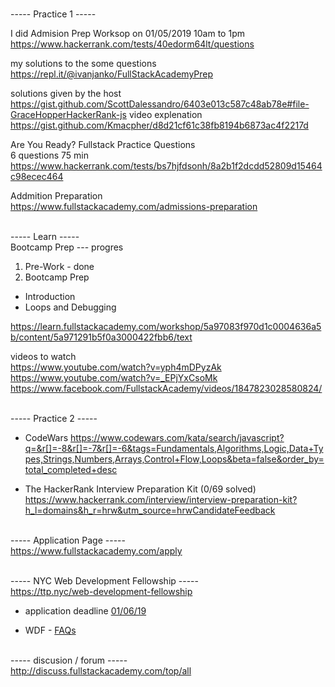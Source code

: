 
<br>----- Practice 1 -----<br>

I did Admision Prep Worksop on 01/05/2019 10am to 1pm<br>
https://www.hackerrank.com/tests/40edorm64lt/questions

my solutions to the some questions<br>
https://repl.it/@ivanjanko/FullStackAcademyPrep

solutions given by the host<br>
https://gist.github.com/ScottDalessandro/6403e013c587c48ab78e#file-GraceHopperHackerRank-js
video explenation<br>
https://gist.github.com/Kmacpher/d8d21cf61c38fb8194b6873ac4f2217d

Are You Ready? Fullstack Practice Questions<br>
6 questions 75 min<br>
https://www.hackerrank.com/tests/bs7hjfdsonh/8a2b1f2dcdd52809d15464c98ecec464

Addmition Preparation<br>
https://www.fullstackacademy.com/admissions-preparation


<br>----- Learn -----<br>
Bootcamp Prep --- progres
1. Pre-Work - done
2. Bootcamp Prep
  - Introduction
  - Loops and Debugging

https://learn.fullstackacademy.com/workshop/5a97083f970d1c0004636a5b/content/5a971291b5f0a3000422fbb6/text

videos to watch<br>
https://www.youtube.com/watch?v=yph4mDPyzAk
https://www.youtube.com/watch?v=_EPjYxCsoMk
https://www.facebook.com/FullstackAcademy/videos/1847823028580824/ 


<br>----- Practice 2 -----<br>
- CodeWars
https://www.codewars.com/kata/search/javascript?q=&r[]=-8&r[]=-7&r[]=-6&tags=Fundamentals,Algorithms,Logic,Data+Types,Strings,Numbers,Arrays,Control+Flow,Loops&beta=false&order_by=total_completed+desc

- The HackerRank Interview Preparation Kit (0/69 solved)
https://www.hackerrank.com/interview/interview-preparation-kit?h_l=domains&h_r=hrw&utm_source=hrwCandidateFeedback


<br>----- Application Page -----<br>
https://www.fullstackacademy.com/apply 


<br>----- NYC Web Development Fellowship -----<br>
https://ttp.nyc/web-development-fellowship 

* application deadline [01/06/19](https://www.fullstackacademy.com/nyc-fellowship)

* WDF - [FAQs](https://docs.google.com/document/d/1r_wm7JEAaTnA-StB1kQd5QbiFSeoS7z-uXm80MWwO1Y/edit#heading=h.47tyvwil04jf )


<br>----- discusion / forum -----<br>
http://discuss.fullstackacademy.com/top/all